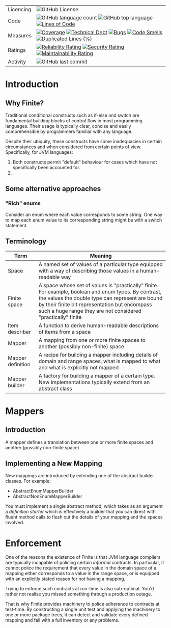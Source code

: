 |           |                                                                                                                                                                                                                                                                                                                                                                                                                                                                                                                                                                                                                                                                                                                                                                                                                                                                                                                                                                                                                                                                                                                                                                         |
|-----------|-------------------------------------------------------------------------------------------------------------------------------------------------------------------------------------------------------------------------------------------------------------------------------------------------------------------------------------------------------------------------------------------------------------------------------------------------------------------------------------------------------------------------------------------------------------------------------------------------------------------------------------------------------------------------------------------------------------------------------------------------------------------------------------------------------------------------------------------------------------------------------------------------------------------------------------------------------------------------------------------------------------------------------------------------------------------------------------------------------------------------------------------------------------------------|
| Licencing | ![GitHub License](https://img.shields.io/github/license/expotential-online/finite)                                                                                                                                                                                                                                                                                                                                                                                                                                                                                                                                                                                                                                                                                                                                                                                                                                                                                                                                                                                                                                                                                      |
| Code      | ![GitHub language count](https://img.shields.io/github/languages/count/expotential-online/finite) ![GitHub top language](https://img.shields.io/github/languages/top/expotential-online/finite) [![Lines of Code](https://sonarcloud.io/api/project_badges/measure?project=expotential-online_finite&metric=ncloc)](https://sonarcloud.io/summary/new_code?id=expotential-online_finite) |
| Measures  | [![Coverage](https://sonarcloud.io/api/project_badges/measure?project=expotential-online_finite&metric=coverage)](https://sonarcloud.io/summary/new_code?id=expotential-online_finite) [![Technical Debt](https://sonarcloud.io/api/project_badges/measure?project=expotential-online_finite&metric=sqale_index)](https://sonarcloud.io/summary/new_code?id=expotential-online_finite) [![Bugs](https://sonarcloud.io/api/project_badges/measure?project=expotential-online_finite&metric=bugs)](https://sonarcloud.io/summary/new_code?id=expotential-online_finite) [![Code Smells](https://sonarcloud.io/api/project_badges/measure?project=expotential-online_finite&metric=code_smells)](https://sonarcloud.io/summary/new_code?id=expotential-online_finite) [![Duplicated Lines (%)](https://sonarcloud.io/api/project_badges/measure?project=expotential-online_finite&metric=duplicated_lines_density)](https://sonarcloud.io/summary/new_code?id=expotential-online_finite)                                                                                                                                                                                   | 
| Ratings   | [![Reliability Rating](https://sonarcloud.io/api/project_badges/measure?project=expotential-online_finite&metric=reliability_rating)](https://sonarcloud.io/summary/new_code?id=expotential-online_finite) [![Security Rating](https://sonarcloud.io/api/project_badges/measure?project=expotential-online_finite&metric=security_rating)](https://sonarcloud.io/summary/new_code?id=expotential-online_finite) [![Maintainability Rating](https://sonarcloud.io/api/project_badges/measure?project=expotential-online_finite&metric=sqale_rating)](https://sonarcloud.io/summary/new_code?id=expotential-online_finite)                                                                                                                                                                                                                                                                                                                                                                                                                                                                                                                                                |
| Activity  | ![GitHub last commit](https://img.shields.io/github/last-commit/expotential-online/finite)                                                                                                                                                                                                                                                                                                                                                                                                                                                                                                                                                                                                                                                                                                                                                                                                                                                                                                                                                                                                                                                                              |

# Introduction

## Why Finite?

Traditional conditional constructs such as if-else and switch are fundamental building blocks of control flow in most
programming languages. Their usage is typically clear, concise and easily comprehensible by programmers familiar with
any language.

Despite their ubiquity, these constructs have some inadequacies in certain circumstances and when considered from
certain points of view. Specifically, for JVM languages:

1. Both constructs permit "default" behaviour for cases which have not specifically been accounted for.
2.

## Some alternative approaches

### "Rich" enums

Consider an enum where each value corresponds to some string. One way to map each enum value to its corresponding string
might be with a switch statement.

## Terminology

| Term              | Meaning                                                                                                                                                                                                                                                                   |
|-------------------|---------------------------------------------------------------------------------------------------------------------------------------------------------------------------------------------------------------------------------------------------------------------------|
| Space             | A named set of values of a particular type equipped with a way of describing those values in a human-readable way                                                                                                                                                         |
| Finite space      | A space whose set of values is "practically" finite. For example, boolean and enum types. By contrast, the values the double type can represent are bound by their finite bit representation but encompass such a huge range they are not considered "practically" finite |
| Item describer    | A function to derive human-readable descriptions of items from a space                                                                                                                                                                                                    |
| Mapper            | A mapping from one or more finite spaces to another (possibly non-finite) space                                                                                                                                                                                           |
| Mapper definition | A recipe for building a mapper including details of domain and range spaces, what is mapped to what and what is explicitly not mapped                                                                                                                                     |
| Mapper builder    | A factory for building a mapper of a certain type. New implementations typically extend from an abstract class                                                                                                                                                            |

# Mappers

## Introduction

A mapper defines a translation between one or more finite spaces and another (possibly non-finite space)

## Implementing a New Mapping

New mappings are introduced by extending one of the abstract builder classes. For example:

* AbstractEnumMapperBuilder
* AbstractNonEnumMapperBuilder

You must implement a single abstract method, which takes as an argument a _definition starter_ which is effectively a
builder that you can direct with fluent method calls to flesh out the details of your mapping and the spaces involved.

# Enforcement

One of the reasons the existence of Finite is that JVM language compilers are typically incapable of policing certain
_informal_ contracts. In particular, it cannot police the requirement that every value in the domain space of a mapping
either corresponds to a value in the range space, or is equipped with an explicitly stated reason for not having a
mapping.

Trying to enforce such contracts at run-time is also sub-optimal. You'd rather not realise you missed something through
a production outage.

That is why Finite provides machinery to police adherence to contracts at test-time. By constructing a single unit test
and applying the machinery to one or more package trees, it can detect and validate every defined mapping and fail with
a full inventory or any problems.
